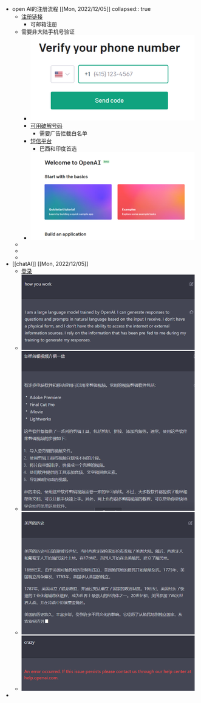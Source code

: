 - open AI的注册流程 [[Mon, 2022/12/05]]
  collapsed:: true
	- [注册链接](https://link.zhihu.com/?target=https%3A//beta.openai.com/signup)
		- 可邮箱注册
	- 需要非大陆手机号验证
		- ![image.png](../assets/image_1670235904152_0.png)
		- [可用破解号码](https://link.zhihu.com/?target=https%3A//sms24.info/en/messages/OpenAI/)
			- 需要广告拦截白名单
		- [短信平台](sms-activate.org)
			- 巴西和印度首选
		- ![image.png](../assets/image_1670237886147_0.png)
	-
	-
	-
- [[chatAI]] [[Mon, 2022/12/05]]
	- [登录](https://chat.openai.com/auth/login)
	- ![image.png](../assets/image_1670238152671_0.png)
	- ![image.png](../assets/image_1670238317999_0.png)
	- ![image.png](../assets/image_1670238401168_0.png)
	- ![image.png](../assets/image_1670238584508_0.png)
-